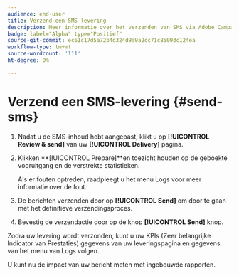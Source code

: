 ```yaml
---
audience: end-user
title: Verzend een SMS-levering
description: Meer informatie over het verzenden van SMS via Adobe Campaign Web
badge: label="Alpha" type="Positief"
source-git-commit: ec61c17d5a72b4d324d9a9a2cc71c85093c124ea
workflow-type: tm+mt
source-wordcount: '111'
ht-degree: 0%

---
```


# Verzend een SMS-levering {#send-sms}

1. Nadat u de SMS-inhoud hebt aangepast, klikt u op **[!UICONTROL Review & send]** van uw **[!UICONTROL Delivery]** pagina.

1. Klikken **[!UICONTROL Prepare]**en toezicht houden op de geboekte vooruitgang en de verstrekte statistieken.

   Als er fouten optreden, raadpleegt u het menu Logs voor meer informatie over de fout.

1. De berichten verzenden door op **[!UICONTROL Send]** om door te gaan met het definitieve verzendingsproces.

1. Bevestig de verzendactie door op de knop **[!UICONTROL Send]** knop.

Zodra uw levering wordt verzonden, kunt u uw KPIs (Zeer belangrijke Indicator van Prestaties) gegevens van uw leveringspagina en gegevens van het menu van Logs volgen.

U kunt nu de impact van uw bericht meten met ingebouwde rapporten.




